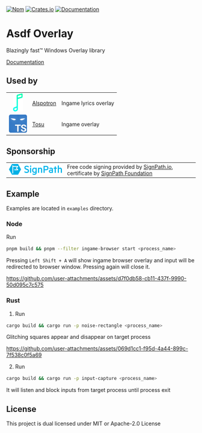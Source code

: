 [![Npm][npm-badge]][npm-url]
[![Crates.io][crates-badge]][crates-url]
[![Documentation][docs-badge]][docs-url]

[npm-badge]: https://img.shields.io/npm/v/asdf-overlay-node.svg
[npm-url]: https://www.npmjs.com/package/asdf-overlay-node
[crates-badge]: https://img.shields.io/crates/v/asdf-overlay-client.svg
[crates-url]: https://crates.io/crates/asdf-overlay-client
[docs-badge]: https://docs.rs/asdf-overlay-client/badge.svg     
[docs-url]: https://docs.rs/asdf-overlay-client

# Asdf Overlay
Blazingly fast™ Windows Overlay library

[Documentation](https://storycraft.github.io/asdf-overlay/)

## Used by
[alspotron-url]: https://github.com/organization/alspotron
[tosu-url]: https://github.com/tosuapp/tosu

| | | |
| :-----: | ----- | ----- |
| [![Alspotron logo](.github/images/alspotron-logo.png)][alspotron-url] | [Alspotron][alspotron-url] | Ingame lyrics overlay
| [![Tosu logo](.github/images/tosu-logo.png)][tosu-url] | [Tosu][tosu-url] | Ingame overlay

## Sponsorship
[sign-path-io-url]: https://signpath.io/
[sign-path-foundation-url]: https://signpath.org/

| | |
| :-----: | ----- |
| [![SignPath logo](.github/images/signpath-logo.png)][sign-path-io-url] | Free code signing provided by [SignPath.io][sign-path-io-url], certificate by [SignPath Foundation][sign-path-foundation-url] |

## Example
Examples are located in `examples` directory.

### Node
Run
```bash
pnpm build && pnpm --filter ingame-browser start <process_name>
```
Pressing `Left Shift + A` will show ingame browser overlay and input will be redirected to browser window. Pressing again will close it.

https://github.com/user-attachments/assets/d7f0db58-cb11-437f-9990-50d095c7c575

### Rust
1. Run
```bash
cargo build && cargo run -p noise-rectangle <process_name>
```
Glitching squares appear and disappear on target process

https://github.com/user-attachments/assets/069d1cc1-f95d-4a44-899c-7f538c0f5a69

2. Run
```bash
cargo build && cargo run -p input-capture <process_name>
```
It will listen and block inputs from target process until process exit

## License
This project is dual licensed under MIT or Apache-2.0 License
